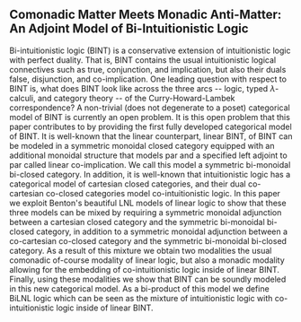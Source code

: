 Comonadic Matter Meets Monadic Anti-Matter: An Adjoint Model of Bi-Intuitionistic Logic
---------------------------------------------------------------------------------------

Bi-intuitionistic logic (BINT) is a conservative extension of intuitionistic logic with perfect duality.  That is, BINT contains the usual intuitionistic logical connectives such as true, conjunction, and implication, but also their duals false, disjunction, and co-implication. One leading question with respect to BINT is, what does BINT look like across the three arcs -- logic, typed $\lambda$-calculi, and category theory -- of the Curry-Howard-Lambek correspondence?  A non-trivial (does not degenerate to a poset) categorical model of BINT is currently an open problem.  It is this open problem that this paper contributes to by providing the first fully developed categorical model of BINT. It is well-known that the linear counterpart, linear BINT, of BINT can be modeled in a symmetric monoidal closed category equipped with an additional monoidal structure that models par and a specified left adjoint to par called linear co-implication.  We call this model a symmetric bi-monoidal bi-closed category. In addition, it is well-known that intuitionistic logic has a categorical model of cartesian closed categories, and their dual co-cartesian co-closed categories model co-intuitionistic logic.  In this paper we exploit Benton's beautiful LNL models of linear logic to show that these three models can be mixed by requiring a symmetric monoidal adjunction between a cartesian closed category and the symmetric bi-monoidal bi-closed category, in addition to a symmetric monoidal adjunction between a co-cartesian co-closed category and the symmetric bi-monoidal bi-closed category.  As a result of this mixture we obtain two modalities the usual comonadic of-course modality of linear logic, but also a monadic modality allowing for the embedding of co-intuitionistic logic inside of linear BINT. Finally, using these modalities we show that BINT can be soundly modeled in this new categorical model.  As a bi-product of this model we define BiLNL logic which can be seen as the mixture of intuitionistic logic with co-intuitionistic logic inside of linear BINT.